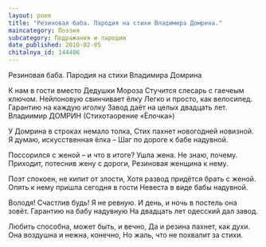 ```yaml
---
layout: poem
title: "Резиновая баба. Пародия на стихи Владимира Домрина."
maincategory: Поэзия
subcategory: Подражания и пародии
date_published: 2010-02-05
chitalnya_id: 144406
---
```




Резиновая баба. Пародия на стихи Владимира Домрина

К нам в гости вместо Дедушки Мороза
Стучится слесарь с гаечеым ключом.
Нейлоновую свинчивает ёлку
Легко и просто, как велосипед.
Гарантию на каждую иголку
Завод даёт на целых двадцать лет.
Владиимир ДОМРИН
(Стихотаорение «Ёлочка»)

У Домрина в строках немало толка,
Стих пахнет новогодней новизной.
Я думаю, искусственная ёлка –
Шаг по дороге к бабе надувной.

Поссорился с женой – и что в итоге?
Ушла жена. Не знаю, почему.
Приходит, потеснив жену с дороги,
Резиновая женщина к нему.

Поэт спокоен, не кипит от злости,
Хотя развод придётся брать с женой.
Опять к нему пришла сегодня в гости
Невеста в виде бабы надувной.

Володя! Счастлив будь! Я не ревную.
И день, и ночь в постель она зовёт.
Гарантию на бабу надувную
На двадцать лет одесский дал завод.

Любить способна, может быть, и вечно,
Да и резина пахнет, как духи.
Она воздушна и нежна, конечно,
Но жаль, что не похвалит за стихи.






